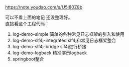 https://note.youdao.com/s/U5i80Z8b

可以不看上面的笔记 还没整理好。  
直接看这个工程代码：
1. log-demo-simple 简单的各种常见日志框架的引入和使用
2. log-demo-slf4j-integrated  slf4j和常见日志框架整合
3. log-demo-slf4j-bridge slf4j进行桥接
4. log-demo-logback 精准演示logback
5. springboot整合
